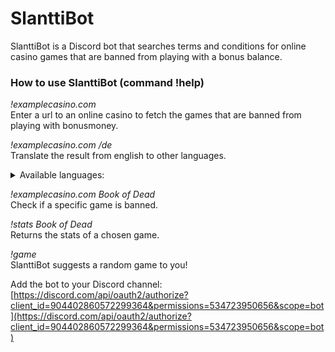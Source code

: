# SlanttiBot

SlanttiBot is a Discord bot that searches terms and conditions for online casino games that are banned from playing with a bonus balance.

### How to use SlanttiBot (command !help)

*!examplecasino.com<br>*
Enter a url to an online casino to fetch the games that are banned from playing with bonusmoney.

*!examplecasino.com /de<br>*
Translate the result from english to other languages.
<details><summary>Available languages:</summary>
arabic: ar<br>
bulgarian: bg<br>
catalan: ca<br>
chinese (simplified): zh-CN<br>
chinese (traditional): zh-TW<br>
croatian: hr<br>
czech: cs<br>
danish: da<br>
dutch: nl<br>
estonian: et<br>
finnish: fi<br>
french: fr<br>
german: de<br>
greek: el<br>
hungarian: hu<br>
icelandic: is<br>
italian: it<br>
japanese: ja<br>
korean: ko<br>
latvian: lv<br>
lithuanian: lt<br>
norwegian: no<br>
polish: pl<br>
portuguese: pt<br>
russian: ru<br>
slovak: sk<br>
slovenian: sl<br>
spanish: es<br>
swedish: sv<br>
turkish: tr<br>
</details>

*!examplecasino.com Book of Dead<br>*
Check if a specific game is banned.

*!stats Book of Dead<br>*
Returns the stats of a chosen game.

*!game<br>*
SlanttiBot suggests a random game to you!

Add the bot to your Discord channel: [https://discord.com/api/oauth2/authorize?client_id=904402860572299364&permissions=534723950656&scope=bot](https://discord.com/api/oauth2/authorize?client_id=904402860572299364&permissions=534723950656&scope=bot)
